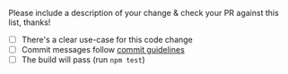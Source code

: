 Please include a description of your change & check your PR against this list, thanks!

- [ ] There's a clear use-case for this code change
- [ ] Commit messages follow [commit guidelines](https://coinolio.readme.io/docs/git-workflow#section-commit-guidelines)
- [ ] The build will pass (run `npm test`)